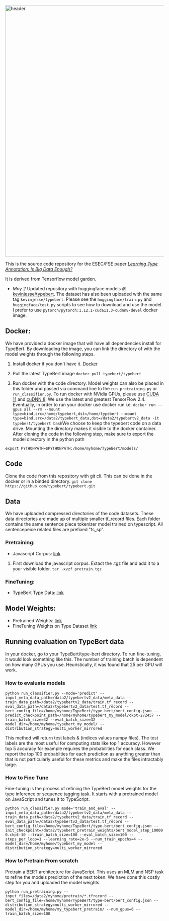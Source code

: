 <img src="TypeBert.svg" width="800" alt="header"/>

This is the source code repository for the ESEC/FSE paper [*Learning Type Annotation: Is Big Data Enough?*](https://www.kevinrjesse.com/pdfs/typebert_esec_fse_.pdf) 

It is derived from Tensorflow model garden.

* *May 2* Updated repository with huggingface models @ [kevinjesse/typebert](https://huggingface.co/kevinjesse/typebert). The dataset has also been uploaded with the same tag `kevinjesse/typebert`. Please see the `huggingface/train.py` and `huggingface/test.py` scripts to see how to download and use the model. I prefer to use `pytorch/pytorch:1.12.1-cuda11.3-cudnn8-devel` docker image.

## Docker:
We have provided a docker image that will have all dependencies install for TypeBert. By downloading the image, you can link the directory of with the model
weights through the following steps.

1. Install docker if you don't have it. [Docker](https://www.docker.com/get-started)

2. Pull the latest TypeBert image ```docker pull typebert/typebert```

3. Run docker with the code directory. Model weights can also be placed in this folder and passed via command line to the `run_pretraining.py` or `run_classifier.py`. To run docker with NVidia GPUs, please use [CUDA 11](https://developer.nvidia.com/cuda-downloads) and [cuDNN 8](https://developer.nvidia.com/cudnn). We use the latest and greatest TensorFlow 2.4. Eventually, in order to run your docker use docker run i.e. 
```docker run --gpus all --rm --mount type=bind,src=/home/typebert,dst=/home/typebert --mount type=bind,src=/data2/typebert_data,dst=/data2/typebertv2_data -it typebert/typebert bash```We choose to keep the typebert code on a data drive. Mounting the directory makes it visible to the docker container. After cloning the code in the following step, make sure to export the model directory in the python path 

`export PYTHONPATH=$PYTHONPATH:/home/myhome/TypeBert/models/`


## Code
Clone the code from this repository with git cli. This can be done in the docker or in a binded directory. 
`git clone https://github.com/typebert/typebert.git`

## Data
We have uploaded compressed directories of the code datasets. These data directories are made up of multiple smaller tf_record files. Each folder contains the same sentence piece tokenizer model trained on typescript. All sentencepeice related files are prefixed "ts_sp". 

### Pretraining:
* Javascript Corpus: [link](https://drive.google.com/uc?export=download&id=1Cq_K1QBqoRDv_gLpz3dKBQYbHO_CJbJm)
1. First download the javascript corpus. Extact the .tgz file and add it to a your visible folder.
`tar -xvzf pretrain.tgz `


### FineTuning:
* TypeBert Type Data: [link](https://drive.google.com/uc?export=download&id=10Kw7PyoVMQC_hwKzhHFezNOpCWBg3b3a)

## Model Weights:
* Pretrained Weights: [link](https://drive.google.com/uc?export=download&id=1Do1b2AB_unTeyi0Dbx8DEdwINT2OIFf5)
* FineTuning Weights on Type Dataset [link](https://drive.google.com/uc?export=download&id=1g8mm2aeBYG_K3U4O9WxE5A11mh7H7j5N)

## Running evaluation on TypeBert data
In your docker, go to your TypeBert/type-bert directory. To run fine-tuning, it would look something like this. The number of training batch is dependent on how many GPUs you use. Heuristically, it was found that 25 per GPU will work.

### How to evaluate models
`python run_classifier.py --mode='predict' --input_meta_data_path=/data2/typebertv2_data/meta_data --train_data_path=/data2/typebertv2_data/train.tf_record --eval_data_path=/data2/typebertv2_data/test.tf_record --bert_config_file=/home/myhome/TypeBert/type-bert/bert_config.json --predict_checkpoint_path=/home/myhome/typebert_my_model/ckpt-272457 --train_batch_size=32 --eval_batch_size=32  --model_dir=/home/myhome/typebert_my_model/ --distribution_strategy=multi_worker_mirrored`

This method will return test labels & (indices values numpy files). The test labels are the most useful for computing stats like top 1 accuracy. However top 5 accuracy for example requires the probabilities for each class. We report the top 100 probablities for each prediction as anything greater than that is not particularly useful for these metrics and make the files intractably large.

### How to Fine Tune
Fine-tuning is the process of refining the TypeBert model weights for the type inference or sequence tagging task. It starts with a pretrained model on JavaScript and tunes it to TypeScript.

`python run_classifier.py mode='train_and_eval' --input_meta_data_path=/data2/typebertv2_data/meta_data --train_data_path=/data2/typebertv2_data/train.tf_record --eval_data_path=/data2/typebertv2_data/test.tf_record --bert_config_file=/home/myhome/TypeBert/type-bert/bert_config.json --init_checkpoint=/data2/typebert_pretrain_weights/bert_model_step_100000.ckpt-10 --train_batch_size=100 --eval_batch_size=100 --steps_per_loop=1 --learning_rate=2e-5 --num_train_epochs=4 --model_dir=/home/myhome/typebert_my_model --distribution_strategy=multi_worker_mirrored`

### How to Pretrain From scratch
Pretrain a BERT architecture for JavaScript. This uses an MLM and NSP task to refine the models prediction of the next token. We have done this costly step for you
and uploaded the model weights. 

`python run_pretraining.py --input_files=/data2/myhome/pretrain/*.tfrecord --bert_config_file=/home/myhome/TypeBert/type-bert/bert_config.json --distribution_strategy=multi_worker_mirrored --model_dir=/home/myhome/my_typebert_pretrain/ --num_gpus=6 --train_batch_size=100`
